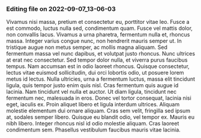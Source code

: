 

### Editing file on 2022-09-07_13-06-03

Vivamus nisi massa, pretium et consectetur eu, porttitor vitae leo. Fusce a est commodo, luctus nulla sed, condimentum quam. Fusce vel mattis dolor, non convallis lacus. Vivamus a urna pharetra, fermentum nulla et, rhoncus massa. Integer varius congue nunc, non hendrerit mauris semper ut. In tristique augue non metus semper, ac mollis magna aliquam. Sed fermentum massa vel nunc dapibus, et volutpat justo rhoncus. Nunc ultrices at erat nec consectetur. Sed tempor dolor nulla, et viverra purus faucibus tempus. Nam accumsan est in odio laoreet rhoncus. Quisque consectetur, lectus vitae euismod sollicitudin, dui orci lobortis odio, ut posuere lorem metus id lectus.
Nulla ultricies, urna a fermentum luctus, massa elit tincidunt ligula, quis tempor justo enim quis nisl. Cras fermentum quis augue id lacinia. Nam tincidunt vel nulla et auctor. Ut diam ligula, tincidunt nec fermentum nec, malesuada in eros. Donec vel tortor consequat, lacinia nisi eget, iaculis ex. Proin aliquet libero et ligula interdum ultrices. Aliquam molestie elementum dui ornare aliquam. Cras sem velit, fringilla sed ipsum at, sodales semper libero. Quisque eu blandit odio, vel tempor ex. Mauris eu nibh libero. Integer rhoncus nisl id odio molestie aliquam. Cras laoreet condimentum sem. Phasellus vestibulum faucibus mauris vitae lacinia.



